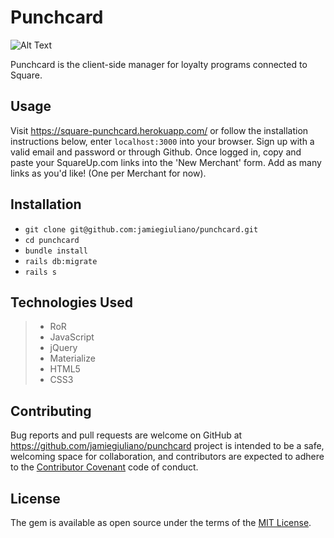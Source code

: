 # Punchcard

![Alt Text](https://media.giphy.com/media/851ddgfzonNPLttkur/giphy.gif)

Punchcard is the client-side manager for loyalty programs connected to Square.

## Usage

Visit https://square-punchcard.herokuapp.com/ or follow the installation
instructions below, enter `localhost:3000` into your browser. Sign up with a
valid email and password or through Github. Once logged in, copy and paste
your SquareUp.com links into the 'New Merchant' form. Add as many links as
you'd like! (One per Merchant for now).

## Installation

- `git clone git@github.com:jamiegiuliano/punchcard.git`
- `cd punchcard`
- `bundle install`
- `rails db:migrate`
- `rails s`

## Technologies Used

> - RoR
> - JavaScript
> - jQuery
> - Materialize
> - HTML5
> - CSS3

## Contributing

Bug reports and pull requests are welcome on GitHub at https://github.com/jamiegiuliano/punchcard project is intended to be a safe, welcoming space for collaboration, and contributors are expected to adhere to the [Contributor Covenant](http://contributor-covenant.org) code of conduct.

## License

The gem is available as open source under the terms of the [MIT License](http://opensource.org/licenses/MIT).
